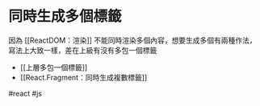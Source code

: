 # 同時生成多個標籤
因為 [[ReactDOM：渲染]] 不能同時渲染多個內容，想要生成多個有兩種作法，寫法上大致一樣，差在上級有沒有多包一個標籤
- [[上層多包一個標籤]]
- [[React.Fragment：同時生成複數標籤]]


#react #js 